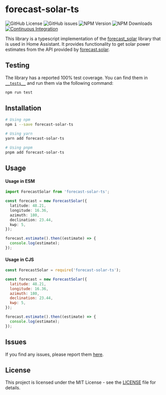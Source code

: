 # forecast-solar-ts

![GitHub License](https://img.shields.io/github/license/CommanderRedYT/forecast-solar-ts)
![GitHub issues](https://img.shields.io/github/issues/CommanderRedYT/forecast-solar-ts)
![NPM Version](https://img.shields.io/npm/v/forecast-solar-ts)
![NPM Downloads](https://img.shields.io/npm/dt/forecast-solar-ts)
[![Continuous Integration](https://github.com/CommanderRedYT/forecast-solar-ts/actions/workflows/testing.yml/badge.svg)](https://github.com/CommanderRedYT/forecast-solar-ts/actions/workflows/testing.yml)

This library is a typescript implementation of the [forecast_solar](https://github.com/home-assistant-libs/forecast_solar) library that is used in Home Assistant.
It provides functionality to get solar power estimates from the API provided by [forecast.solar](https://forecast.solar/).

## Testing

The library has a reported 100% test coverage. You can find them in [`__tests__`](https://github.com/CommanderRedYT/forecast-solar-ts/tree/main/__tests__) and run them via the following command:

```bash
npm run test
```

## Installation
```bash
# Using npm
npm i --save forecast-solar-ts

# Using yarn
yarn add forecast-solar-ts

# Using pnpm
pnpm add forecast-solar-ts
```

## Usage

#### Usage in ESM
```typescript
import ForecastSolar from 'forecast-solar-ts';

const forecast = new ForecastSolar({
  latitude: 48.21,
  longitude: 16.36,
  azimuth: 180,
  declination: 23.44,
  kwp: 5,
});

forecast.estimate().then((estimate) => {
  console.log(estimate);
});
```

#### Usage in CJS
```javascript
const ForecastSolar = require('forecast-solar-ts');

const forecast = new ForecastSolar({
  latitude: 48.21,
  longitude: 16.36,
  azimuth: 180,
  declination: 23.44,
  kwp: 5,
});

forecast.estimate().then((estimate) => {
  console.log(estimate);
});
```

## Issues

If you find any issues, please report them [here](https://github.com/CommanderRedYT/forecast-solar-ts/issues).

## License

This project is licensed under the MIT License - see the [LICENSE](LICENSE) file for details.
